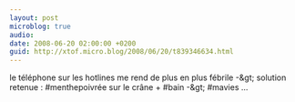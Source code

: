 ```yaml
---
layout: post
microblog: true
audio: 
date: 2008-06-20 02:00:00 +0200
guid: http://xtof.micro.blog/2008/06/20/t839346634.html
---
```

le téléphone sur les hotlines me rend de plus en plus fébrile -&amp;gt; solution retenue : #menthepoivrée sur le crâne + #bain -&amp;gt; #mavies ...

